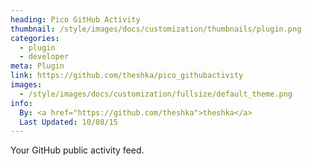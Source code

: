 ```yaml
---
heading: Pico GitHub Activity
thumbnail: /style/images/docs/customization/thumbnails/plugin.png
categories:
  - plugin
  - developer
meta: Plugin
link: https://github.com/theshka/pico_githubactivity
images:
  - /style/images/docs/customization/fullsize/default_theme.png
info:
  By: <a href="https://github.com/theshka">theshka</a>
  Last Updated: 10/08/15
---
```

Your GitHub public activity feed.

